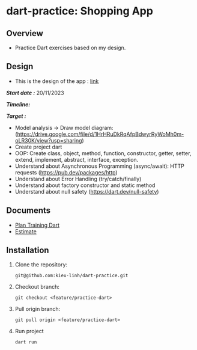 # dart-practice: Shopping App

## Overview

- Practice Dart exercises based on my design.

## Design

- This is the design of the app : [link](https://www.figma.com/file/cgL21AQDI4EWL0crG5XpXy/Untitled?type=design&node-id=1-1201&mode=design&t=UlPZq3jaodWRWyS5-0)

***Start date :*** 20/11/2023


***Timeline:*** 


***Target :***

- Model analysis -> Draw model diagram: (https://drive.google.com/file/d/1HrHRuDkRqAfpBdwyrRyWoMh0m-oLR30K/view?usp=sharing)
- Create project dart
- OOP: Create class, object, method, function, constructor, getter, setter, extend, implement, abstract, interface, exception.
- Understand about Asynchronous Programming (async/await):  HTTP requests (https://pub.dev/packages/http)
- Understand about Error Handling (try/catch/finally)
- Understand about factory constructor and static method
- Understand about null safety (https://dart.dev/null-safety)
    
## Documents
- [Plan Training Dart](https://docs.google.com/document/d/1qFekuvOFoJPl9iv72WCpxJ7IGchnZV0YKtMgSnynKro/edit#heading=h.gjdgxs)
- [Estimate](https://trello.com/b/or3XWAbQ/dart-practice)


## Installation
1. Clone the repository:

    ```
    git@github.com:kieu-linh/dart-practice.git
    ```
2. Checkout branch:

    ```
    git checkout <feature/practice-dart>  
    ```
3. Pull origin branch:

    ```
    git pull origin <feature/practice-dart> 
    ```
4. Run project
   ```
   dart run
   ```
